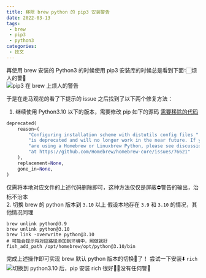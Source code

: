 ```yaml
---
title: 移除 brew python 的 pip3 安装警告
date: 2022-03-13
tags:
 - brew
 - pip3
 - python3
categories:
 - 技文
---
```


再使用 brew 安装的 Python3 的时候使用 pip3 安装库的时候总是看到下面👇🏻烦人的警🛑  
![pip3 在 brew 上烦人的警告](/kupj1b65xzZSh2q.png)

<!-- more -->

于是在走马观花的看了下提示的 issue 之后找到了以下两个修复方法：  
1. 继续使用 Python3.10 以下的版本，需要修改 pip 如下的源码
[需要移除的代码](https://github.com/pypa/pip/blob/ec8edbf5df977bb88e1c777dd44e26664d81e216/src/pip/_internal/locations/__init__.py#L383-L392)   
```python
deprecated(
    reason=(
        "Configuring installation scheme with distutils config files "
        "is deprecated and will no longer work in the near future. If you "
        "are using a Homebrew or Linuxbrew Python, please see discussion "
        "at https://github.com/Homebrew/homebrew-core/issues/76621"
    ),
    replacement=None,
    gone_in=None,
)
```
仅需将本地对应文件的上述代码删除即可，这种方法仅仅是屏蔽⛔️警告的输出，治标不治本  
2. 切换 brew 的 python 版本到 `3.10` 以上
假设本地存在 `3.9` 和 `3.10` 的情况，其他情况同理
```shell
brew unlink python@3.9
brew unlink python@3.10
brew link -overwrite python@3.10
# 可能会提示将对应路径添加到环境中，照做就好
fish_add_path /opt/homebrew/opt/python@3.10/bin
```
完成上述操作即可实现 brew 默认 python 版本的切换🔄了！
尝试一下安装⬇️  `rich`
![切换到 python3.10 后，pip 安装 rich](/ZPWnmdzQj1qU72c.png)
很好👍🏻没有任何警🛑   

